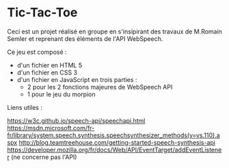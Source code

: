 Tic-Tac-Toe
=================

Ceci est un projet réalisé en groupe en s'insipirant des travaux de M.Romain Semler 
et reprenant des éléments de l'API WebSpeech.

Ce jeu est composé :
- d'un fichier en HTML 5 
- d'un fichier en CSS 3 
- d'un fichier en JavaScript en trois parties :
    - 2 pour les 2 fonctions majeures de WebSpeech API
    - 1 pour le jeu du morpion

Liens utiles : 

https://w3c.github.io/speech-api/speechapi.html
https://msdn.microsoft.com/fr-fr/library/system.speech.synthesis.speechsynthesizer_methods(v=vs.110).aspx
http://blog.teamtreehouse.com/getting-started-speech-synthesis-api
https://developer.mozilla.org/fr/docs/Web/API/EventTarget/addEventListener (ne concerne pas l'API)

